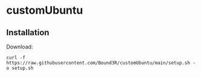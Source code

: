 # customUbuntu
## Installation

Download:

```
curl -f https://raw.githubusercontent.com/Bound3R/customUbuntu/main/setup.sh -o setup.sh
```
